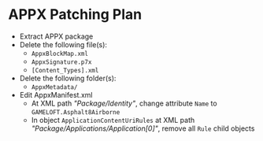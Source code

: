# APPX Patching Plan

- Extract APPX package
- Delete the following file(s):
  * `AppxBlockMap.xml`
  * `AppxSignature.p7x`
  * `[Content_Types].xml`
- Delete the following folder(s):
  * `AppxMetadata/`
- Edit AppxManifest.xml
  * At XML path *"Package/Identity"*, change attribute `Name` to `GAMELOFT.Asphalt8Airborne`
  * In object `ApplicationContentUriRules` at XML path *"Package/Applications/Application[0]"*, remove all `Rule` child objects

